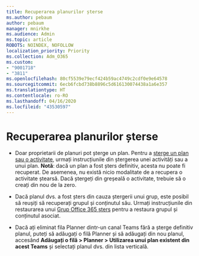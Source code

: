 ```yaml
---
title: Recuperarea planurilor șterse
ms.author: pebaum
author: pebaum
manager: mnirkhe
ms.audience: Admin
ms.topic: article
ROBOTS: NOINDEX, NOFOLLOW
localization_priority: Priority
ms.collection: Adm_O365
ms.custom:
- "9001718"
- "3811"
ms.openlocfilehash: 80cf5539e79ecf424b59ac4749c2cdf0e9e64578
ms.sourcegitcommit: 6ecb6fcbd738b8896c5d616130074438a1a6e357
ms.translationtype: HT
ms.contentlocale: ro-RO
ms.lasthandoff: 04/16/2020
ms.locfileid: "43530597"
---
```

# <a name="recover-deleted-plans"></a>Recuperarea planurilor șterse

- Doar proprietarii de planuri pot șterge un plan. Pentru a [șterge un plan sau o activitate](https://support.microsoft.com/ro-RO/office/delete-a-task-or-plan-39e10e78-13f0-446d-94cd-9e562648497a.), urmați instrucțiunile din ștergerea unei activități sau a unui plan.  **Notă**: dacă un plan a fost șters definitiv, acesta nu poate fi recuperat. De asemenea, nu există nicio modalitate de a recupera o activitate ștearsă. Dacă ștergeți din greșeală o activitate, trebuie să o creați din nou de la zero.

- Dacă planul dvs. a fost șters din cauza ștergerii unui grup, este posibil să reușiți să recuperați grupul și conținutul său. Urmați instrucțiunile din restaurarea unui [Grup Office 365 șters](https://docs.microsoft.com/microsoft-365/admin/create-groups/restore-deleted-group?view=o365-worldwide) pentru a restaura grupul și conținutul asociat.

- Dacă ați eliminat fila Planner dintr-un canal Teams fără a șterge definitiv planul, puteți să adăugați o filă Planner și să adăugați din nou planul, accesând **Adăugați o filă > Planner > Utilizarea unui plan existent din acest Teams** și selectați planul dvs. din lista verticală.
